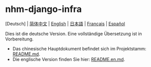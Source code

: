 # nhm-django-infra

[Deutsch] | [简体中文](README.zh.md) | [English](README.en.md) | [日本語](README.ja.md) | [Français](README.fr.md) | [Español](README.es.md)

Dies ist die deutsche Version. Eine vollständige Übersetzung ist in Vorbereitung.

- Das chinesische Hauptdokument befindet sich im Projektstamm: [README.md](../README.md).
- Die englische Version finden Sie hier: [README.en.md](README.en.md).
